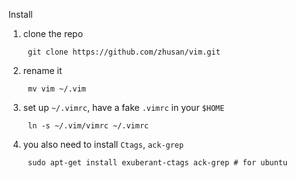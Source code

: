 Install
1. clone the repo

        git clone https://github.com/zhusan/vim.git

1. rename it

        mv vim ~/.vim

1. set up `~/.vimrc`, have a fake `.vimrc` in your `$HOME`

        ln -s ~/.vim/vimrc ~/.vimrc

1. you also need to install `Ctags`, `ack-grep`

        sudo apt-get install exuberant-ctags ack-grep # for ubuntu
